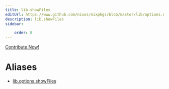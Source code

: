 ```yaml
---
title: lib.showFiles
editUrl: https://www.github.com/nixos/nixpkgs/blob/master/lib/options.nix#L440C15
description: lib.showFiles
sidebar:

    order: 8
---
```


<a href="https://www.github.com/nixos/nixpkgs/blob/master/lib/options.nix#L440C15">Contribute Now!</a>


# Aliases

- [lib.options.showFiles](reference/lib/options/lib-options-showFiles)


